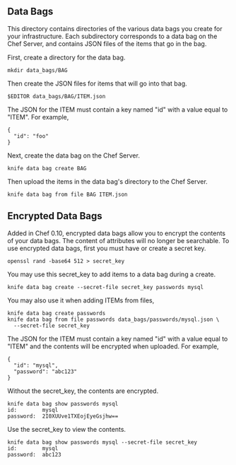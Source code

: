 Data Bags
---------

This directory contains directories of the various data bags you create
for your infrastructure. Each subdirectory corresponds to a data bag on
the Chef Server, and contains JSON files of the items that go in the
bag.

First, create a directory for the data bag.

    mkdir data_bags/BAG

Then create the JSON files for items that will go into that bag.

    $EDITOR data_bags/BAG/ITEM.json

The JSON for the ITEM must contain a key named "id" with a value equal
to "ITEM". For example,

    {
      "id": "foo"
    }

Next, create the data bag on the Chef Server.

    knife data bag create BAG

Then upload the items in the data bag's directory to the Chef Server.

    knife data bag from file BAG ITEM.json


Encrypted Data Bags
-------------------

Added in Chef 0.10, encrypted data bags allow you to encrypt the
contents of your data bags. The content of attributes will no longer be
searchable. To use encrypted data bags, first you must have or create a
secret key.

    openssl rand -base64 512 > secret_key

You may use this secret_key to add items to a data bag during a create.

    knife data bag create --secret-file secret_key passwords mysql

You may also use it when adding ITEMs from files,

    knife data bag create passwords
    knife data bag from file passwords data_bags/passwords/mysql.json \
      --secret-file secret_key

The JSON for the ITEM must contain a key named "id" with a value equal
to "ITEM" and the contents will be encrypted when uploaded. For example,

    {
      "id": "mysql",
      "password": "abc123"
    }

Without the secret_key, the contents are encrypted.

    knife data bag show passwords mysql
    id:        mysql
    password:  2I0XUUve1TXEojEyeGsjhw==

Use the secret_key to view the contents.

    knife data bag show passwords mysql --secret-file secret_key
    id:        mysql
    password:  abc123

